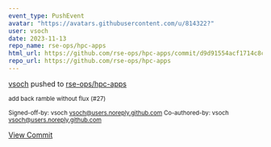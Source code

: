 ```yaml
---
event_type: PushEvent
avatar: "https://avatars.githubusercontent.com/u/814322?"
user: vsoch
date: 2023-11-13
repo_name: rse-ops/hpc-apps
html_url: https://github.com/rse-ops/hpc-apps/commit/d9d91554acf1714c8c76d44ab655821733b9940b
repo_url: https://github.com/rse-ops/hpc-apps
---
```


<a href='https://github.com/vsoch' target='_blank'>vsoch</a> pushed to <a href='https://github.com/rse-ops/hpc-apps' target='_blank'>rse-ops/hpc-apps</a>

<small>add back ramble without flux (#27)

Signed-off-by: vsoch <vsoch@users.noreply.github.com>
Co-authored-by: vsoch <vsoch@users.noreply.github.com></small>

<a href='https://github.com/rse-ops/hpc-apps/commit/d9d91554acf1714c8c76d44ab655821733b9940b' target='_blank'>View Commit</a>